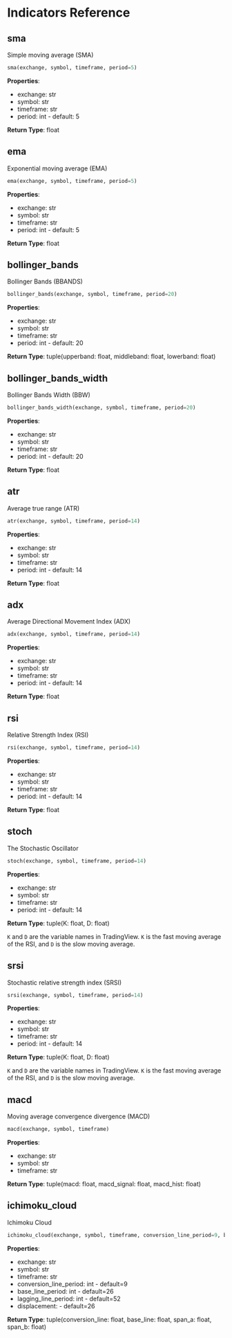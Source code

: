 # Indicators Reference

## sma

Simple moving average (SMA)

```py
sma(exchange, symbol, timeframe, period=5)
```

**Properties**:

-   exchange: str
-   symbol: str
-   timeframe: str
-   period: int - default: 5

**Return Type**: float

## ema

Exponential moving average (EMA)

```py
ema(exchange, symbol, timeframe, period=5)
```

**Properties**:

-   exchange: str
-   symbol: str
-   timeframe: str
-   period: int - default: 5

**Return Type**: float

## bollinger_bands

Bollinger Bands (BBANDS)

```py
bollinger_bands(exchange, symbol, timeframe, period=20)
```

**Properties**:

-   exchange: str
-   symbol: str
-   timeframe: str
-   period: int - default: 20

**Return Type**: tuple(upperband: float, middleband: float, lowerband: float)

## bollinger_bands_width

Bollinger Bands Width (BBW)

```py
bollinger_bands_width(exchange, symbol, timeframe, period=20)
```

**Properties**:

-   exchange: str
-   symbol: str
-   timeframe: str
-   period: int - default: 20

**Return Type**: float

## atr

Average true range (ATR)

```py
atr(exchange, symbol, timeframe, period=14)
```

**Properties**:

-   exchange: str
-   symbol: str
-   timeframe: str
-   period: int - default: 14

**Return Type**: float

## adx

Average Directional Movement Index (ADX)

```py
adx(exchange, symbol, timeframe, period=14)
```

**Properties**:

-   exchange: str
-   symbol: str
-   timeframe: str
-   period: int - default: 14

**Return Type**: float

## rsi

Relative Strength Index (RSI)

```py
rsi(exchange, symbol, timeframe, period=14)
```

**Properties**:

-   exchange: str
-   symbol: str
-   timeframe: str
-   period: int - default: 14

**Return Type**: float

## stoch

The Stochastic Oscillator

```py
stoch(exchange, symbol, timeframe, period=14)
```

**Properties**:

-   exchange: str
-   symbol: str
-   timeframe: str
-   period: int - default: 14

**Return Type**: tuple(K: float, D: float)

`K` and `D` are the variable names in TradingView. `K` is the fast moving average of the RSI, and `D` is the slow moving average.

## srsi

Stochastic relative strength index (SRSI)

```py
srsi(exchange, symbol, timeframe, period=14)
```

**Properties**:

-   exchange: str
-   symbol: str
-   timeframe: str
-   period: int - default: 14

**Return Type**: tuple(K: float, D: float)

`K` and `D` are the variable names in TradingView. `K` is the fast moving average of the RSI, and `D` is the slow moving average.

## macd

Moving average convergence divergence (MACD)

```py
macd(exchange, symbol, timeframe)
```

**Properties**:

-   exchange: str
-   symbol: str
-   timeframe: str

**Return Type**: tuple(macd: float, macd_signal: float, macd_hist: float)

## ichimoku_cloud

Ichimoku Cloud

```py
ichimoku_cloud(exchange, symbol, timeframe, conversion_line_period=9, base_line_period=26, lagging_line_period=52, displacement=26)
```

**Properties**:

- exchange: str
- symbol: str
- timeframe: str
- conversion_line_period: int - default=9
- base_line_period: int - default=26
- lagging_line_period: int - default=52
- displacement: - default=26

**Return Type**: tuple(conversion_line: float, base_line: float, span_a: float, span_b: float)
